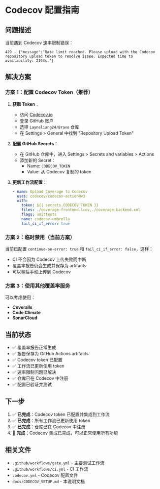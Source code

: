# Codecov 配置指南

## 问题描述

当前遇到 Codecov 速率限制错误：
```
429 - {"message":"Rate limit reached. Please upload with the Codecov repository upload token to resolve issue. Expected time to availability: 2193s."}
```

## 解决方案

### 方案 1：配置 Codecov Token（推荐）

1. **获取 Token**：
   - 访问 [Codecov.io](https://codecov.io)
   - 登录 GitHub 账户
   - 选择 `Layneliang24/Bravo` 仓库
   - 在 Settings > General 中找到 "Repository Upload Token"

2. **配置 GitHub Secrets**：
   - 在 GitHub 仓库中，进入 Settings > Secrets and variables > Actions
   - 添加新的 Secret：
     - Name: `CODECOV_TOKEN`
     - Value: 从 Codecov 复制的 token

3. **更新工作流配置**：
   ```yaml
   - name: Upload Coverage to Codecov
     uses: codecov/codecov-action@v3
     with:
       token: ${{ secrets.CODECOV_TOKEN }}
       files: ./coverage-frontend.lcov,./coverage-backend.xml
       flags: unittests
       name: codecov-umbrella
       fail_ci_if_error: true
   ```

### 方案 2：临时禁用（当前方案）

当前已配置 `continue-on-error: true` 和 `fail_ci_if_error: false`，这样：
- CI 不会因为 Codecov 上传失败而中断
- 覆盖率报告仍会生成并保存为 artifacts
- 可以稍后手动上传到 Codecov

### 方案 3：使用其他覆盖率服务

可以考虑使用：
- **Coveralls**
- **Code Climate**
- **SonarCloud**

## 当前状态

- ✅ 覆盖率报告正常生成
- ✅ 报告保存为 GitHub Actions artifacts
- ✅ Codecov token 已配置
- ✅ 工作流已更新使用 token
- ✅ 速率限制问题已解决
- ✅ 仓库已在 Codecov 中注册
- ✅ 配置已验证并测试

## 下一步

1. ✅ **已完成**：Codecov token 已配置并集成到工作流
2. ✅ **已完成**：所有工作流已更新使用 token
3. ✅ **已完成**：仓库已在 Codecov 中注册
4. 🎉 **完成**：Codecov 集成已完成，可以正常使用所有功能

## 相关文件

- `.github/workflows/gate.yml` - 主要测试工作流
- `.github/workflows/ci.yml` - CI 工作流
- `codecov.yml` - Codecov 配置文件
- `docs/CODECOV_SETUP.md` - 本说明文档
